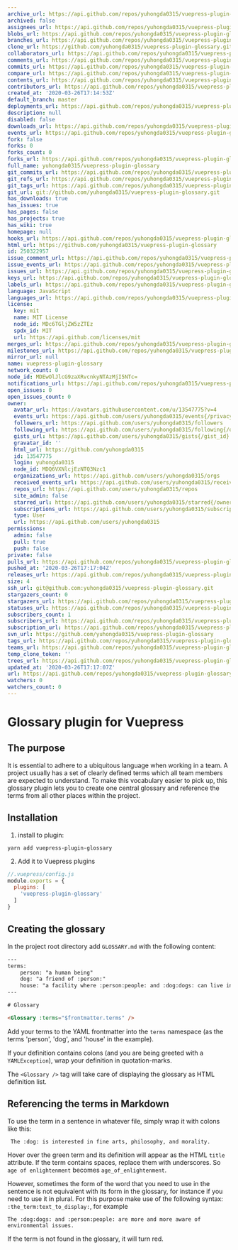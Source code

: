 ```yaml
---
archive_url: https://api.github.com/repos/yuhongda0315/vuepress-plugin-glossary/{archive_format}{/ref}
archived: false
assignees_url: https://api.github.com/repos/yuhongda0315/vuepress-plugin-glossary/assignees{/user}
blobs_url: https://api.github.com/repos/yuhongda0315/vuepress-plugin-glossary/git/blobs{/sha}
branches_url: https://api.github.com/repos/yuhongda0315/vuepress-plugin-glossary/branches{/branch}
clone_url: https://github.com/yuhongda0315/vuepress-plugin-glossary.git
collaborators_url: https://api.github.com/repos/yuhongda0315/vuepress-plugin-glossary/collaborators{/collaborator}
comments_url: https://api.github.com/repos/yuhongda0315/vuepress-plugin-glossary/comments{/number}
commits_url: https://api.github.com/repos/yuhongda0315/vuepress-plugin-glossary/commits{/sha}
compare_url: https://api.github.com/repos/yuhongda0315/vuepress-plugin-glossary/compare/{base}...{head}
contents_url: https://api.github.com/repos/yuhongda0315/vuepress-plugin-glossary/contents/{+path}
contributors_url: https://api.github.com/repos/yuhongda0315/vuepress-plugin-glossary/contributors
created_at: '2020-03-26T17:14:53Z'
default_branch: master
deployments_url: https://api.github.com/repos/yuhongda0315/vuepress-plugin-glossary/deployments
description: null
disabled: false
downloads_url: https://api.github.com/repos/yuhongda0315/vuepress-plugin-glossary/downloads
events_url: https://api.github.com/repos/yuhongda0315/vuepress-plugin-glossary/events
fork: false
forks: 0
forks_count: 0
forks_url: https://api.github.com/repos/yuhongda0315/vuepress-plugin-glossary/forks
full_name: yuhongda0315/vuepress-plugin-glossary
git_commits_url: https://api.github.com/repos/yuhongda0315/vuepress-plugin-glossary/git/commits{/sha}
git_refs_url: https://api.github.com/repos/yuhongda0315/vuepress-plugin-glossary/git/refs{/sha}
git_tags_url: https://api.github.com/repos/yuhongda0315/vuepress-plugin-glossary/git/tags{/sha}
git_url: git://github.com/yuhongda0315/vuepress-plugin-glossary.git
has_downloads: true
has_issues: true
has_pages: false
has_projects: true
has_wiki: true
homepage: null
hooks_url: https://api.github.com/repos/yuhongda0315/vuepress-plugin-glossary/hooks
html_url: https://github.com/yuhongda0315/vuepress-plugin-glossary
id: 250322957
issue_comment_url: https://api.github.com/repos/yuhongda0315/vuepress-plugin-glossary/issues/comments{/number}
issue_events_url: https://api.github.com/repos/yuhongda0315/vuepress-plugin-glossary/issues/events{/number}
issues_url: https://api.github.com/repos/yuhongda0315/vuepress-plugin-glossary/issues{/number}
keys_url: https://api.github.com/repos/yuhongda0315/vuepress-plugin-glossary/keys{/key_id}
labels_url: https://api.github.com/repos/yuhongda0315/vuepress-plugin-glossary/labels{/name}
language: JavaScript
languages_url: https://api.github.com/repos/yuhongda0315/vuepress-plugin-glossary/languages
license:
  key: mit
  name: MIT License
  node_id: MDc6TGljZW5zZTEz
  spdx_id: MIT
  url: https://api.github.com/licenses/mit
merges_url: https://api.github.com/repos/yuhongda0315/vuepress-plugin-glossary/merges
milestones_url: https://api.github.com/repos/yuhongda0315/vuepress-plugin-glossary/milestones{/number}
mirror_url: null
name: vuepress-plugin-glossary
network_count: 0
node_id: MDEwOlJlcG9zaXRvcnkyNTAzMjI5NTc=
notifications_url: https://api.github.com/repos/yuhongda0315/vuepress-plugin-glossary/notifications{?since,all,participating}
open_issues: 0
open_issues_count: 0
owner:
  avatar_url: https://avatars.githubusercontent.com/u/13547775?v=4
  events_url: https://api.github.com/users/yuhongda0315/events{/privacy}
  followers_url: https://api.github.com/users/yuhongda0315/followers
  following_url: https://api.github.com/users/yuhongda0315/following{/other_user}
  gists_url: https://api.github.com/users/yuhongda0315/gists{/gist_id}
  gravatar_id: ''
  html_url: https://github.com/yuhongda0315
  id: 13547775
  login: yuhongda0315
  node_id: MDQ6VXNlcjEzNTQ3Nzc1
  organizations_url: https://api.github.com/users/yuhongda0315/orgs
  received_events_url: https://api.github.com/users/yuhongda0315/received_events
  repos_url: https://api.github.com/users/yuhongda0315/repos
  site_admin: false
  starred_url: https://api.github.com/users/yuhongda0315/starred{/owner}{/repo}
  subscriptions_url: https://api.github.com/users/yuhongda0315/subscriptions
  type: User
  url: https://api.github.com/users/yuhongda0315
permissions:
  admin: false
  pull: true
  push: false
private: false
pulls_url: https://api.github.com/repos/yuhongda0315/vuepress-plugin-glossary/pulls{/number}
pushed_at: '2020-03-26T17:17:04Z'
releases_url: https://api.github.com/repos/yuhongda0315/vuepress-plugin-glossary/releases{/id}
size: 4
ssh_url: git@github.com:yuhongda0315/vuepress-plugin-glossary.git
stargazers_count: 0
stargazers_url: https://api.github.com/repos/yuhongda0315/vuepress-plugin-glossary/stargazers
statuses_url: https://api.github.com/repos/yuhongda0315/vuepress-plugin-glossary/statuses/{sha}
subscribers_count: 1
subscribers_url: https://api.github.com/repos/yuhongda0315/vuepress-plugin-glossary/subscribers
subscription_url: https://api.github.com/repos/yuhongda0315/vuepress-plugin-glossary/subscription
svn_url: https://github.com/yuhongda0315/vuepress-plugin-glossary
tags_url: https://api.github.com/repos/yuhongda0315/vuepress-plugin-glossary/tags
teams_url: https://api.github.com/repos/yuhongda0315/vuepress-plugin-glossary/teams
temp_clone_token: ''
trees_url: https://api.github.com/repos/yuhongda0315/vuepress-plugin-glossary/git/trees{/sha}
updated_at: '2020-03-26T17:17:07Z'
url: https://api.github.com/repos/yuhongda0315/vuepress-plugin-glossary
watchers: 0
watchers_count: 0
---
```


# Glossary plugin for Vuepress

## The purpose

It is essential to adhere to a ubiquitous language when working in a team. A project usually has a set of clearly defined terms which all team members are expected to understand. To make this vocabulary easier to pick up, this glossary plugin lets you to create one central glossary and reference the terms from all other places within the project.

## Installation

1. install to plugin:

```
yarn add vuepress-plugin-glossary
```

2. Add it to Vuepress plugins

```js
//.vuepress/config.js
module.exports = {
  plugins: [
    'vuepress-plugin-glossary'
  ]
}
```

## Creating the glossary

In the project root directory add `GLOSSARY.md` with the following content:

```html
---
terms:
    person: "a human being"
    dog: "a friend of :person:"
    house: "a facility where :person:people: and :dog:dogs: can live in"
---

# Glossary

<Glossary :terms="$frontmatter.terms" />
```

Add your terms to the YAML frontmatter into the `terms` namespace (as the terms 'person', 'dog', and 'house' in the example).

If your definition contains colons (and you are being greeted with a `YAMLException`), wrap your definition in quotation-marks.

The `<Glossary />` tag will take care of displaying the glossary as HTML definition list.

## Referencing the terms in Markdown

To use the term in a sentence in whatever file, simply wrap it with colons like this:

```
 The :dog: is interested in fine arts, philosophy, and morality.
```

Hover over the green term and its definition will appear as the HTML `title` attribute. If the term contains spaces, replace them with underscores. So `age of enlightenment` becomes `age_of_enlightenment`.

However, sometimes the form of the word that you need to use in the sentence is not equivalent with its form in the glossary, for instance if you need to use it in plural. For this purpose make use of the following syntax: `:the_term:text_to_display:`, for example

```
The :dog:dogs: and :person:people: are more and more aware of environmental issues.
```

If the term is not found in the glossary, it will turn red.
